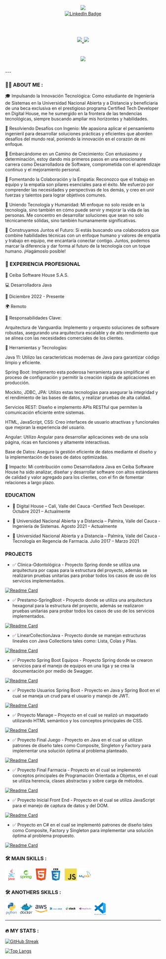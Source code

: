 <div id="header" align="center">
  <img src="https://media.giphy.com/media/wW299tVfoDhl3SVkYx/giphy.gif" width="300"/>
</div>
<div id="badges" align="center">
  <a href="https://www.linkedin.com/in/lorena-sánchez-913090201">
      <img src="https://img.shields.io/badge/LinkedIn-blue?style=for-the-badge&logo=linkedin&logoColor=white" alt="LinkedIn Badge"/>
  </a>
</div>
<div id="viewers" align="center">
<img src="https://komarev.com/ghpvc/?username=Lorena690&style=flat-square&color=blue" alt=""/>
</div>
<div id="viewers" align="center">
<h1>
 <p align="center">
  <a href="https://github.com/Lorena">
    <img src="https://readme-typing-svg.herokuapp.com?center=true&vCenter=true&multiline=true&width=450&lines=%C2%A1Hola%2C+soy+Lorena!;Bienvenido+a+mi+perfil+de+GitHub!">
  </a>
  <img src="https://media.giphy.com/media/hvRJCLFzcasrR4ia7z/giphy.gif" width="30px">
</p>
  <img src="https://media.giphy.com/media/hvRJCLFzcasrR4ia7z/giphy.gif" width="30px"/
</h1>
</div>
---

### :woman_technologist: ABOUT ME :
🎓 Impulsando la Innovación Tecnológica: Como estudiante de Ingeniería de Sistemas en la Universidad Nacional Abierta y a Distancia y beneficiaria de una beca exclusiva en el prestigioso programa Certified Tech Developer en Digital House, me he sumergido en la frontera de las tendencias tecnológicas, siempre buscando ampliar mis horizontes y habilidades.

🔧 Resolviendo Desafíos con Ingenio: Me apasiona aplicar el pensamiento ingenieril para desarrollar soluciones prácticas y eficientes que aborden desafíos del mundo real, poniendo la innovación en el corazón de mi enfoque.

🌟 Embarcándome en un Camino de Crecimiento: Con entusiasmo y determinación, estoy dando mis primeros pasos en una emocionante carrera como Desarrolladora de Software, comprometida con el aprendizaje continuo y el mejoramiento personal.

👥 Fomentando la Colaboración y la Empatía: Reconozco que el trabajo en equipo y la empatía son pilares esenciales para el éxito. Me esfuerzo por comprender las necesidades y perspectivas de los demás, y creo en unir fuerzas y talentos para lograr objetivos comunes.

🔗 Uniendo Tecnología y Humanidad: Mi enfoque no solo reside en la tecnología, sino también en cómo puede servir y mejorar la vida de las personas. Me concentro en desarrollar soluciones que sean no solo técnicamente sólidas, sino también humanamente significativas.

🤝 Construyamos Juntos el Futuro: Si estás buscando una colaboradora que combine habilidades técnicas con un enfoque humano y valores de empatía y trabajo en equipo, me encantaría conectar contigo. Juntos, podemos marcar la diferencia y dar forma al futuro de la tecnología con un toque humano. ¡Hagámoslo posible!

### 💼 EXPERIENCIA PROFESIONAL

:deciduous_tree: Ceiba Software House S.A.S.

💻 Desarrolladora Java

📅 Diciembre 2022 - Presente

🌍 Remoto

🎯 Responsabilidades Clave:

Arquitectura de Vanguardia: Implemento y orquesto soluciones de software robustas, asegurando una arquitectura escalable y de alto rendimiento que se alinea con las necesidades comerciales de los clientes.

🔨 Herramientas y Tecnologías:

Java 11: Utilizo las características modernas de Java para garantizar código limpio y eficiente.

Spring Boot: Implemento esta poderosa herramienta para simplificar el proceso de configuración y permitir la creación rápida de aplicaciones en producción.

Mockito, JDBC, JPA: Utilizo estas tecnologías para asegurar la integridad y el rendimiento de las bases de datos, y realizar pruebas de alta calidad.

Servicios REST: Diseño e implemento APIs RESTful que permiten la comunicación eficiente entre sistemas.

HTML, JavaScript, CSS: Creo interfaces de usuario atractivas y funcionales que mejoran la experiencia del usuario.

Angular: Utilizo Angular para desarrollar aplicaciones web de una sola página, ricas en funciones y altamente interactivas.

Base de Datos: Aseguro la gestión eficiente de datos mediante el diseño y la implementación de bases de datos optimizadas.

🚀 Impacto: Mi contribución como Desarrolladora Java en Ceiba Software House ha sido analizar, diseñar y desarrollar software con altos estándares de calidad y valor agregado para los clientes, con el fin de fomentar relaciones a largo plazo.

### EDUCATION

- :book: Digital House – Cali, Valle del Cauca
-Certified Tech Developer. Octubre 2021 – Actualmente 

- :book: Universidad Nacional Abierta y a Distancia – Palmira, Valle del Cauca
-Ingeniería de Sistemas. Agosto 2021 – Actualmente

- :book: Universidad Nacional Abierta y a Distancia – Palmira, Valle del Cauca 
-Tecnología en Regencia de Farmacia. Julio 2017 – Marzo 2021 

### PROJECTS

- :white_check_mark: Clinica-Odontológica - Proyecto Spring donde se utiliza una arquitectura por capas para la estructura del proyecto, además se realizaron pruebas unitarias para probar todos los casos de uso de los servicios implementados.

[![Readme Card](https://github-readme-stats.vercel.app/api/pin/?username=Lorena690&repo=Clinica-Odontologica&theme=dracula)](https://github.com/Lorena690/Clinica-Odontologica)

- :white_check_mark: Prestamo-SpringBoot - Proyecto donde se utiliza una arquitectura hexagonal para la estructura del proyecto, además se realizaron pruebas unitarias para probar todos los casos de uso de los servicios implementados.

[![Readme Card](https://github-readme-stats.vercel.app/api/pin/?username=Lorena690&repo=Prestamo-SpringBoot&theme=dracula)](https://github.com/Lorena690/Prestamo-SpringBoot)

- :white_check_mark: LinearCollectionJava - Proyecto donde se manejan estructuras lineales con Java Collections tales como: Lista, Colas y Pilas.

[![Readme Card](https://github-readme-stats.vercel.app/api/pin/?username=Lorena690&repo=LinearCollectionJava&theme=dracula)](https://github.com/Lorena690/LinearCollectionJava)

- :white_check_mark: Proyecto Spring Boot Equipos - Proyecto Spring donde se crearon servicios para el manejo de equipos en una liga y se crea la documentación por medio de Swagger.

[![Readme Card](https://github-readme-stats.vercel.app/api/pin/?username=Lorena690&repo=Spring-Boot-Equipos&theme=dracula)](https://github.com/Lorena690/Spring-Boot-Equipos)


- :white_check_mark: Proyecto Usuarios Spring Boot - Proyecto en Java y Spring Boot en el cual se maneja un crud para el usuario y manejo de JWT.

[![Readme Card](https://github-readme-stats.vercel.app/api/pin/?username=Lorena690&repo=Spring-Boot-Usuarios&theme=dracula)](https://github.com/Lorena690/Spring-Boot-Usuarios)


- :white_check_mark: Proyecto Manage – Proyecto en el cual se realizó un maquetado utilizando HTML semántico y los conceptos principales de CSS.

[![Readme Card](https://github-readme-stats.vercel.app/api/pin/?username=Lorena690&repo=ProyectoHTML&theme=dracula)](https://github.com/Lorena690/ProyectoHTML)


- :white_check_mark: Proyecto Final Juego - Proyecto en Java en el cual se utilizan patrones de diseño tales como Composite, Singleton y Factory para implementar una solución óptima al problema planteado.


[![Readme Card](https://github-readme-stats.vercel.app/api/pin/?username=Lorena690&repo=ProyectoFinalJuego&theme=dracula)](https://github.com/Lorena690/ProyectoFinalJuego)


- :white_check_mark: Proyecto Final Farmacia - Proyecto en el cual se implementó conceptos principales de Programación Orientada a Objetos, en el cual se utiliza herencia, clases abstractas y sobre carga de métodos.

[![Readme Card](https://github-readme-stats.vercel.app/api/pin/?username=Lorena690&repo=ProyectoFinalFarmacia&theme=dracula)](https://github.com/Lorena690/ProyectoFinalFarmacia)


- :white_check_mark: Proyecto Inicial Front End - Proyecto en el cual se utiliza JavaScript para el manejo de captura de datos y del DOM.

[![Readme Card](https://github-readme-stats.vercel.app/api/pin/?username=Lorena690&repo=ProyectoInicialFrontEnd&theme=dracula)](https://github.com/Lorena690/ProyectoInicialFrontEnd)


- :white_check_mark: Proyecto en C# en el cual se implementó patrones de diseño tales como Composite, Factory y Singleton para implementar una solución óptima al problema propuesto.

[![Readme Card](https://github-readme-stats.vercel.app/api/pin/?username=Lorena690&repo=ProyectoSpaMascotas&theme=dracula)](https://github.com/Lorena690/ProyectoSpaMascotas)


### :hammer_and_wrench: MAIN SKILLS :
<div>
  <img src="https://github.com/devicons/devicon/blob/master/icons/java/java-original-wordmark.svg" title="Java" alt="Java" width="40" height="40"/>&nbsp;
  <img src="https://github.com/devicons/devicon/blob/master/icons/spring/spring-original-wordmark.svg" title="Spring" alt="Spring" width="40" height="40"/>&nbsp;
  <img src="https://github.com/devicons/devicon/blob/master/icons/html5/html5-original.svg" title="HTML5" alt="HTML" width="40" height="40"/>&nbsp;
  <img src="https://github.com/devicons/devicon/blob/master/icons/css3/css3-original-wordmark.svg" title="CSS" alt="CSS" width="40" height="40"/>&nbsp;
  <img src="https://github.com/devicons/devicon/blob/master/icons/javascript/javascript-original.svg" title="JavaScript" alt="JavaScript" width="40"      height="40"/>&nbsp;
  <img src="https://github.com/devicons/devicon/blob/master/icons/mysql/mysql-original-wordmark.svg" title="MySQL" alt="MySQL" width="40" height="40"/>&nbsp;
  </div>

### :hammer_and_wrench: ANOTHERS SKILLS :

<div>
  <img src="https://github.com/devicons/devicon/blob/master/icons/python/python-original-wordmark.svg" title="Python" alt="Python" width="40" height="40"/>&nbsp;
  <img src="https://github.com/devicons/devicon/blob/master/icons/docker/docker-original-wordmark.svg" title="Docker" alt="Docker" width="40" height="40"/>&nbsp;
  <img src="https://github.com/devicons/devicon/blob/master/icons/amazonwebservices/amazonwebservices-original-wordmark.svg" title="AWS" alt="AWS" width="40"     height="40"/>&nbsp;
  <img src="https://github.com/devicons/devicon/blob/master/icons/intellij/intellij-original-wordmark.svg" title="IDEA" alt="IDEA" width="40" height="40"/>&nbsp;
  <img src="https://github.com/devicons/devicon/blob/master/icons/slack/slack-original-wordmark.svg" title="Slack" alt="Slack" width="40" height="40"/>&nbsp;
  <img src="https://github.com/devicons/devicon/blob/master/icons/visualstudio/visualstudio-plain-wordmark.svg" title="Visual" alt="Visual" width="40" height="40"/>&nbsp;
  <img src="https://github.com/devicons/devicon/blob/master/icons/vscode/vscode-original-wordmark.svg" title="VSCode" alt="VSCode" width="40" height="40"/>&nbsp;
</div>

---

### :fire: MY STATS :
[![GitHub Streak](http://github-readme-streak-stats.herokuapp.com?user=Lorena690&theme=dark&date_format=M%20j%5B%2C%20Y%5D)](https://git.io/streak-stats)


[![Top Langs](https://github-readme-stats.vercel.app/api/top-langs/?username=Lorena690&exclude_repo=LSFront1,ExamenPractico1,PrimerExamenII,primerensayo,ProyectoHTML,AnalisisDeDatosEtapa2,AnalisisDeDatosEtapa3,ProyectoFinalFarmacia,ProyectoSpaMascotas&layout=compact)](https://github.com/Lorena690/github-readme-stats)
